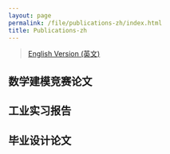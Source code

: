 ```yaml
---
layout: page
permalink: /file/publications-zh/index.html
title: Publications-zh
---
```


>  [English Version (英文)](https://caihanlin.com/publications/)

## 数学建模竞赛论文


## 工业实习报告


## 毕业设计论文
